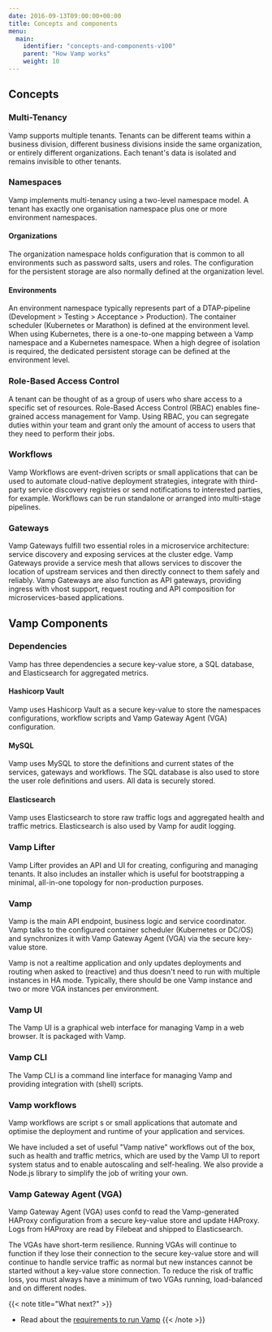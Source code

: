 ```yaml
---
date: 2016-09-13T09:00:00+00:00
title: Concepts and components
menu:
  main:
    identifier: "concepts-and-components-v100"
    parent: "How Vamp works"
    weight: 10
---
```


## Concepts

### Multi-Tenancy
Vamp supports multiple tenants. Tenants can be different teams within a business division, different business divisions inside the same organization, or entirely different organizations. Each tenant's data is isolated and remains invisible to other tenants.

### Namespaces
Vamp implements multi-tenancy using a two-level namespace model. A tenant has exactly one organisation namespace plus one or more environment namespaces.

#### Organizations
The organization namespace holds configuration that is common to all environments such as password salts, users and roles. The configuration for the persistent storage are also normally defined at the organization level.

#### Environments
An environment namespace typically represents part of a DTAP-pipeline (Development > Testing > Acceptance > Production). The container scheduler (Kubernetes or Marathon) is defined at the environment level. When using Kubernetes, there is a one-to-one mapping between a Vamp namespace and a Kubernetes namespace. When a high degree of isolation is required, the dedicated persistent storage can be defined at the environment level.

### Role-Based Access Control
A tenant can be thought of as a group of users who share access to a specific set of resources. Role-Based Access Control (RBAC) enables fine-grained access management for Vamp. Using RBAC, you can segregate duties within your team and grant only the amount of access to users that they need to perform their jobs.

### Workflows
Vamp Workflows are event-driven scripts or small applications that can be used to automate cloud-native deployment strategies, integrate with third-party service discovery registries or send notifications to interested parties, for example. Workflows can be run standalone or arranged into multi-stage pipelines.

### Gateways
Vamp Gateways fulfill two essential roles in a microservice architecture: service discovery and exposing services at the cluster edge. Vamp Gateways provide a service mesh that allows services to discover the location of upstream services and then directly connect to them safely and reliably. Vamp Gateways are also function as API gateways, providing ingress with vhost support, request routing and API composition for microservices-based applications. 

## Vamp Components

### Dependencies
Vamp has three dependencies a secure key-value store, a SQL database, and Elasticsearch for aggregated metrics.

#### Hashicorp Vault
Vamp uses Hashicorp Vault as a secure key-value to store the namespaces configurations, workflow scripts and Vamp Gateway Agent (VGA) configuration.

#### MySQL
Vamp uses MySQL to store the definitions and current states of the services, gateways and workflows. The SQL database is also used to store the user role definitions and users. All data is securely stored.

#### Elasticsearch
Vamp uses Elasticsearch to store raw traffic logs and aggregated health and traffic metrics. Elasticsearch is also used by Vamp for audit logging. 

### Vamp Lifter
Vamp Lifter provides an API and UI for creating, configuring and managing tenants. It also includes an installer which is useful for bootstrapping a minimal, all-in-one topology for non-production purposes.

### Vamp
Vamp is the main API endpoint, business logic and service coordinator. Vamp talks to the configured container scheduler (Kubernetes or DC/OS) and synchronizes it with Vamp Gateway Agent (VGA) via the secure key-value store.

Vamp is not a realtime application and only updates deployments and routing when asked to (reactive) and thus doesn't need to run with multiple instances in HA mode. Typically, there should be one Vamp instance and two or more VGA instances per environment. 

### Vamp UI
The Vamp UI is a graphical web interface for managing Vamp in a web browser. It is packaged with Vamp.

### Vamp CLI
The Vamp CLI is a command line interface for managing Vamp and providing integration with (shell) scripts.

### Vamp workflows
Vamp workflows are script s or small applications that automate and optimise the deployment and runtime of your application and services.

We have included a set of useful "Vamp native" workflows out of the box, such as health and traffic metrics, which are used by the Vamp UI to report system status and to enable autoscaling and self-healing. We also provide a Node.js library to simplify the job of writing your own.

### Vamp Gateway Agent (VGA)
Vamp Gateway Agent (VGA) uses confd to read the Vamp-generated HAProxy configuration from a secure key-value store and update HAProxy. Logs from HAProxy are read by Filebeat and shipped to Elasticsearch. 

The VGAs have short-term resilience. Running VGAs will continue to function if they lose their connection to the secure key-value store and will continue to handle service traffic as normal but new instances cannot be started without a key-value store connection. To reduce the risk of traffic loss, you must always have a minimum of two VGAs running, load-balanced and on different nodes. 

{{< note title="What next?" >}}
* Read about the [requirements to run Vamp](/documentation/how-vamp-works/v1.0.0/requirements)
{{< /note >}}
